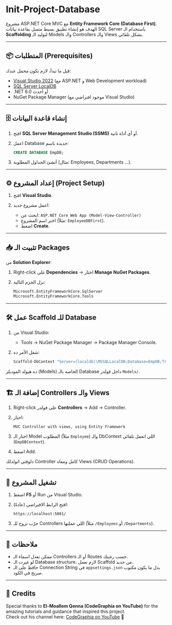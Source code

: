 # Init-Project-Database

مشروع ASP.NET Core MVC مع **Entity Framework Core (Database First)**.
الهدف هو إنشاء تطبيق بسيط متصل بقاعدة بيانات SQL Server باستخدام الـ **Scaffolding** لتوليد الـ Models والـ Controllers والـ Views بشكل تلقائي.

---

## 📦 المتطلبات (Prerequisites)

قبل ما تبدأ، لازم تكون محمل عندك:

* [Visual Studio 2022](https://visualstudio.microsoft.com/) (مع ASP.NET و Web Development workload)
* [SQL Server LocalDB](https://learn.microsoft.com/en-us/sql/database-engine/configure-windows/sql-server-express-localdb)
* .NET 6.0 أو أحدث
* NuGet Package Manager (موجود افتراضي مع Visual Studio)

---

## 🗄️ إنشاء قاعدة البيانات

1. افتح **SQL Server Management Studio (SSMS)** أو أي أداة تانية.
2. اعمل Database جديدة باسم:

   ```sql
   CREATE DATABASE EmpDB;
   ```
3. أنشئ الجداول المطلوبة (مثال: Employees, Departments ...).

---

## ⚙️ إعداد المشروع (Project Setup)

1. افتح **Visual Studio**.
2. اعمل مشروع جديد:

   * ابحث عن: `ASP.NET Core Web App (Model-View-Controller)`
   * اختر اسم المشروع (مثلاً: `EmployeeDBFirst`).
   * اضغط **Create**.

---

## 📥 تثبيت الـ Packages

من **Solution Explorer**:

1. Right-click على **Dependencies** → اختار **Manage NuGet Packages**.
2. نزل الحزم التالية:

   ```bash
   Microsoft.EntityFrameworkCore.SqlServer
   Microsoft.EntityFrameworkCore.Tools
   ```

---

## 🛠️ عمل Scaffold للـ Database

1. من Visual Studio:

   * Tools → NuGet Package Manager → Package Manager Console.
2. شغل الأمر ده:

   ```powershell
   Scaffold-DbContext "Server=(localdb)\MSSQLLocalDB;Database=EmpDB;Trusted_Connection=True;" Microsoft.EntityFrameworkCore.SqlServer -OutputDir Models
   ```

ده هيولد الموديلز (Models) الخاصة بالـ Database داخل فولدر `Models/`.

---

## 🏗️ إضافة الـ Controllers والـ Views

1. Right-click على فولدر **Controllers** → Add → Controller.
2. اختار:

   ```
   MVC Controller with views, using Entity Framework
   ```
3. اختار الـ Model المطلوب (مثلاً `Employee`) والـ DbContext اللي اتعمل تلقائي (`EmpDBContext`).
4. اضغط Add.

دلوقتي اتولدلك Controller كامل ومعاه Views (CRUD Operations).

---

## 🚀 تشغيل المشروع

1. اضغط **F5** أو Run من Visual Studio.
2. افتح الرابط الافتراضي (عادةً):

   ```
   https://localhost:5001/
   ```
3. جرّب تروح للـ Controllers اللي عملتها (مثلاً `/Employees` أو `/Departments`).

---

## 📖 ملاحظات

* ممكن تعدل اسماء الـ Controllers أو الـ Routes حسب رغبتك.
* لو غيرت الـ Database structure، لازم تعمل Scaffold من جديد.
* حافظ على الـ Connection String في `appsettings.json` بدل ما يكون مكتوب صريح في الكود.

---

## 🙌 Credits

Special thanks to **El-Moallem Qenna (CodeGraphia on YouTube)** for the amazing tutorials and guidance that inspired this project.  
Check out his channel here: [CodeGraphia on YouTube](https://www.youtube.com/@CodeGraphia) 🎥

